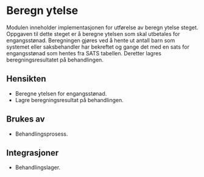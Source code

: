 # Beregn ytelse

Modulen inneholder implementasjonen for utførelse av beregn ytelse steget. Oppgaven til dette steget er å beregne ytelsen som skal utbetales for engangsstønad. Beregningen gjøres ved å hente ut antall barn som systemet eller saksbehandler har bekreftet og gange det med en sats for engangsstønad som hentes fra SATS tabellen. Deretter lagres beregningsresultatet på behandlingen.

## Hensikten

* Beregne ytelsen for engangsstønad.
* Lagre beregningsresultat på behandlingen.

## Brukes av

* Behandlingsprosess.

## Integrasjoner

* Behandlingslager.